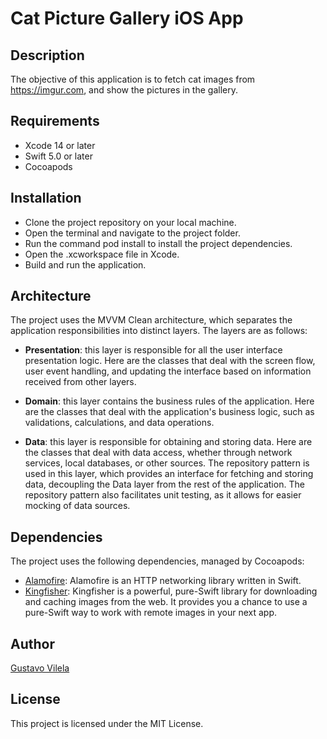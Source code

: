 # Cat Picture Gallery iOS App

## Description
The objective of this application is to fetch cat images from https://imgur.com, and show the pictures in the gallery.

## Requirements
- Xcode 14 or later
- Swift 5.0 or later
- Cocoapods

## Installation
- Clone the project repository on your local machine.
- Open the terminal and navigate to the project folder.
- Run the command pod install to install the project dependencies.
- Open the .xcworkspace file in Xcode.
- Build and run the application.

## Architecture
The project uses the MVVM Clean architecture, which separates the application responsibilities into distinct layers. The layers are as follows:

- **Presentation**: this layer is responsible for all the user interface presentation logic. Here are the classes that deal with the screen flow, user event handling, and updating the interface based on information received from other layers.

- **Domain**: this layer contains the business rules of the application. Here are the classes that deal with the application's business logic, such as validations, calculations, and data operations.

- **Data**: this layer is responsible for obtaining and storing data. Here are the classes that deal with data access, whether through network services, local databases, or other sources. The repository pattern is used in this layer, which provides an interface for fetching and storing data, decoupling the Data layer from the rest of the application. The repository pattern also facilitates unit testing, as it allows for easier mocking of data sources.

## Dependencies
The project uses the following dependencies, managed by Cocoapods:

- [Alamofire](https://github.com/Alamofire/Alamofire): Alamofire is an HTTP networking library written in Swift.
- [Kingfisher](https://github.com/onevcat/Kingfisher): Kingfisher is a powerful, pure-Swift library for downloading and caching images from the web. It provides you a chance to use a pure-Swift way to work with remote images in your next app.

## Author
[Gustavo Vilela](https://github.com/gfvilela)

## License
This project is licensed under the MIT License.


